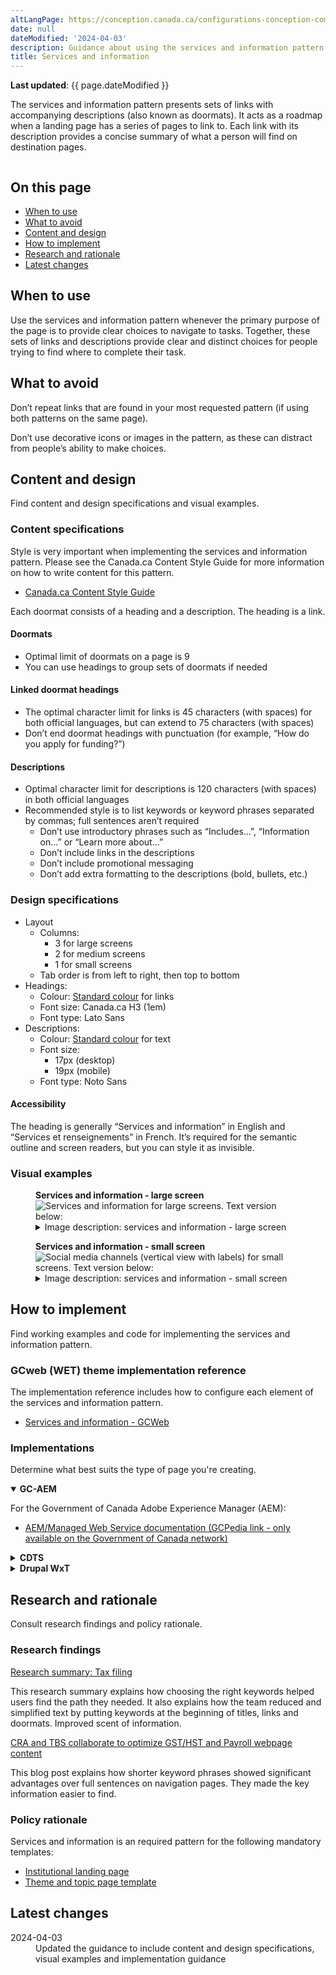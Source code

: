 ```yaml
---
altLangPage: https://conception.canada.ca/configurations-conception-communes/services-renseignements.html
date: null
dateModified: '2024-04-03'
description: Guidance about using the services and information pattern on Canada.ca.
title: Services and information
---
```

<p><strong>Last updated</strong>: {{ page.dateModified }}</p>
<p>
    The services and information pattern presents sets of links with accompanying descriptions (also known as doormats). It acts as a roadmap when a landing page has a series of pages to link to. Each link with its description provides a
    concise summary of what a person will find on destination pages.
</p>
<div class="pattern-demo mrgn-tp-lg mrgn-bttm-xl"><img src="../images/services-info-generic-en.png" class="img-responsive" alt="" /></div>
<section>
    <h2>On this page</h2>
    <ul>
        <li><a href="#use">When to use</a></li>
        <li><a href="#avoid">What to avoid</a></li>
        <li><a href="#design">Content and design</a></li>
        <li><a href="#implement">How to implement</a></li>
        <li><a href="#research">Research and rationale</a></li>
        <li><a href="#latest">Latest changes</a></li>
    </ul>
</section>
<section>
    <h2 id="use">When to use</h2>
    <p>
        Use the services and information pattern whenever the primary purpose of the page is to provide clear choices to navigate to tasks. Together, these sets of links and descriptions provide clear and distinct choices for people trying to find where to complete their task.
    </p>
</section>
<section>
    <h2 id="avoid">What to avoid</h2>
    <p>Don’t repeat links that are found in your most requested pattern (if using both patterns on the same page).</p>
    <p>Don’t use decorative icons or images in the pattern, as these can distract from people’s ability to make choices.</p>
</section>
<section>
    <h2 id="design">Content and design</h2>
    <p>Find content and design specifications and visual examples.</p>
    <h3>Content specifications</h3>
    <p>Style is very important when implementing the services and information pattern. Please see the Canada.ca Content Style Guide for more information on how to write content for this pattern.</p>
    <ul>
        <li><a href="https://www.canada.ca/en/treasury-board-secretariat/services/government-communications/canada-content-style-guide.html">Canada.ca Content Style Guide</a></li>
    </ul>
    <p>Each doormat consists of a heading and a description. The heading is a link.</p>
    <h4>Doormats</h4>
    <ul>
        <li>Optimal limit of doormats on a page is 9</li>
        <li>You can use headings to group sets of doormats if needed</li>
    </ul>
    <h4>Linked doormat headings</h4>
    <ul>
        <li>The optimal character limit for links is 45 characters (with spaces) for both official languages, but can extend to 75 characters (with spaces)</li>
        <li>Don’t end doormat headings with punctuation (for example, “How do you apply for funding?”)</li>
    </ul>
    <h4>Descriptions</h4>
    <ul>
        <li>Optimal character limit for descriptions is 120 characters (with spaces) in both official languages</li>
        <li>
            Recommended style is to list keywords or keyword phrases separated by commas; full sentences aren’t required
            <ul>
                <li>Don’t use introductory phrases such as “Includes…”, “Information on…” or “Learn more about…”</li>
                <li>Don’t include links in the descriptions</li>
                <li>Don’t include promotional messaging</li>
                <li>Don’t add extra formatting to the descriptions (bold, bullets, etc.)</li>
            </ul>
        </li>
    </ul>
    <h3>Design specifications</h3>
    <ul>
        <li>
            Layout
            <ul>
                <li>
                    Columns:
                    <ul>
                        <li>3 for large screens</li>
                        <li>2 for medium screens</li>
                        <li>1 for small screens</li>
                    </ul>
                </li>
                <li>Tab order is from left to right, then top to bottom</li>
            </ul>
        </li>
        <li>
            Headings:
            <ul>
                <li>Colour: <a href="https://design.canada.ca/styles/colours.html">Standard colour</a> for links</li>
                <li>Font size: Canada.ca H3 (1em)</li>
                <li>Font type: Lato Sans</li>
            </ul>
        </li>
        <li>
            Descriptions:
            <ul>
                <li>Colour: <a href="https://design.canada.ca/styles/colours.html">Standard colour</a> for text</li>
                <li>
                    Font size:
                    <ul>
                        <li>17px (desktop)</li>
                        <li>19px (mobile)</li>
                    </ul>
                </li>
                <li>Font type: Noto Sans</li>
            </ul>
        </li>
    </ul>
    <h4>Accessibility</h4>
    <p>The heading is generally “Services and information” in English and “Services et renseignements” in French. It’s required for the semantic outline and screen readers, but you can style it as invisible.</p>
    <h3>Visual examples</h3>
    <div class="pattern-demo mrgn-tp-md mrgn-bttm-md">
        <figure class="mrgn-tp-md mrgn-bttm-lg">
            <figcaption><b>Services and information - large screen</b></figcaption>
            <img src="../images/services-info-en.png" class="img-responsive" alt="Services and information for large screens. Text version below:" />
            <details>
                <summary class="wb-toggle" data-toggle='{"print":"on"}'>Image description: services and information - large screen</summary>
                <p>Nine separate doormats are displayed across three columns and three rows. Each doormat has a linked heading. Below the heading are keywords that describe what will be found by clicking on the linked heading.</p>
            </details>
        </figure>
    </div>
    <div class="pattern-demo mrgn-tp-md mrgn-bttm-md">
        <figure class="mrgn-tp-md mrgn-bttm-lg">
            <figcaption><b>Services and information - small screen</b></figcaption>
            <img src="../images/services-info-sm-en.png" class="img-responsive" alt="Social media channels (vertical view with labels) for small screens. Text version below:" />
            <details>
                <summary class="wb-toggle" data-toggle='{"print":"on"}'>Image description: services and information - small screen</summary>
                <p>Nine separate doormats are displayed in a list. Each doormat has a linked heading. Below the heading are keywords that describe what will be found by clicking on the linked heading.</p>
            </details>
        </figure>
    </div>
</section>
<section>
    <h2 id="implement">How to implement</h2>
  <p>Find working examples and code for implementing the services and information pattern.</p>
  <h3>GCweb (WET) theme implementation reference</h3>
  <p>The implementation reference includes how to configure each element of the services and information pattern.</p>
<ul>
  <li><a href="https://wet-boew.github.io/GCWeb/components/gc-srvinfo/gc-srvinfo-doc-en.html">Services and information - GCWeb</a></li>
</ul>
  <h3>Implementations</h3>
    <p>Determine what best suits the type of page you're creating.</p>
    <div class="row">
        <div class="col-md-8">
            <div class="wb-tabs mrgn-tp-lg">
                <div class="tabpanels">
                    <details id="004" open="open">
                        <summary><strong>GC-AEM</strong></summary>
                        <p class="mrgn-tp-lg">For the Government of Canada Adobe Experience Manager (AEM):</p>
                        <ul>
                            <li><a href="https://www.gcpedia.gc.ca/wiki/AEM_GC-specific_Documentation_6.5">AEM/Managed Web Service documentation (GCPedia link - only available on the Government of Canada network)</a></li>
                        </ul>
                    </details>
                    <details id="005">
                        <summary><strong>CDTS</strong></summary>
                        <p class="mrgn-tp-lg">For the Centrally Deployed Templates Solution (CDTS):</p>
                        <ul>
                            <li><a href="https://cenw-wscoe.github.io/sgdc-cdts/docs/index-en.html">CDTS documentation</a></li>
                        </ul>
                    </details>
                    <details id="006">
                        <summary><strong>Drupal WxT</strong></summary>
                        <p class="mrgn-tp-lg">For Drupal WxT:</p>
                        <ul>
                            <li><a href="https://drupalwxt.github.io">Drupal WxT documentation</a></li>
                        </ul>
                    </details>
                </div>
            </div>
        </div>
    </div>
</section>
<section>
    <h2 id="research">Research and rationale</h2>
    <p>Consult research findings and policy rationale.</p>
    <h3>Research findings</h3>
    <p><a href="https://blog.canada.ca/research-summaries/business-account-research-summary.html">Research summary: Tax filing</a></p>
    <p>
        This research summary explains how choosing the right keywords helped users find the path they needed. It also explains how the team reduced and simplified text by putting keywords at the beginning of titles, links and doormats. Improved scent of information.
    </p>
    <p><a href="https://blog.canada.ca/2018/08/16/collab-gsthst-payroll.html">CRA and TBS collaborate to optimize GST/HST and Payroll webpage content</a></p>
    <p>This blog post explains how shorter keyword phrases showed significant advantages over full sentences on navigation pages. They made the key information easier to find.</p>
    <h3>Policy rationale</h3>
    <p>Services and information is an required pattern for the following mandatory templates:</p>
    <ul>
        <li><a href="https://design.canada.ca/mandatory-templates/institutional-profile-pages.html">Institutional landing page</a></li>
        <li><a href="https://design.canada.ca/mandatory-templates/theme-topic.html">Theme and topic page template</a></li>
    </ul>
</section>
<section>
    <h2 id="latest">Latest changes</h2>
    <dl class="dl-horizontal">
        <dt>
            <time datetime="2024-04-03" class="link-muted">2024-04-03</time>
        </dt>
        <dd>Updated the guidance to include content and design specifications, visual examples and implementation guidance</dd>
    </dl>
</section>
